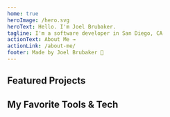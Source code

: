 ```yaml
---
home: true
heroImage: /hero.svg
heroText: Hello. I'm Joel Brubaker.
tagline: I'm a software developer in San Diego, CA
actionText: About Me →
actionLink: /about-me/
footer: Made by Joel Brubaker 🤠
---
```


## Featured Projects

<projects />

## My Favorite **Tools & Tech**

<tech-stack />
